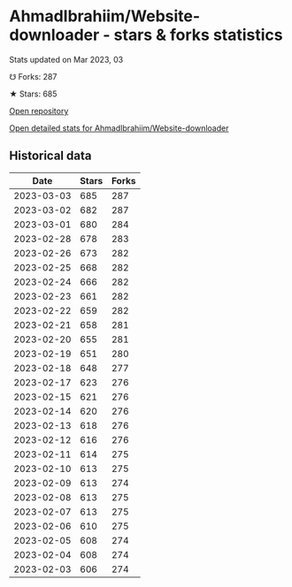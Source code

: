 # AhmadIbrahiim/Website-downloader - stars & forks statistics

Stats updated on Mar 2023, 03

☋ Forks: 287

★ Stars: 685

[Open repository](https://github.com/AhmadIbrahiim/Website-downloader)

[Open detailed stats for AhmadIbrahiim/Website-downloader](https://reviewgithub.com/rep/AhmadIbrahiim/Website-downloader)

## Historical data
| Date | Stars | Forks |
|------|-------|-------|
| 2023-03-03 | 685 | 287 | 
| 2023-03-02 | 682 | 287 | 
| 2023-03-01 | 680 | 284 | 
| 2023-02-28 | 678 | 283 | 
| 2023-02-26 | 673 | 282 | 
| 2023-02-25 | 668 | 282 | 
| 2023-02-24 | 666 | 282 | 
| 2023-02-23 | 661 | 282 | 
| 2023-02-22 | 659 | 282 | 
| 2023-02-21 | 658 | 281 | 
| 2023-02-20 | 655 | 281 | 
| 2023-02-19 | 651 | 280 | 
| 2023-02-18 | 648 | 277 | 
| 2023-02-17 | 623 | 276 | 
| 2023-02-15 | 621 | 276 | 
| 2023-02-14 | 620 | 276 | 
| 2023-02-13 | 618 | 276 | 
| 2023-02-12 | 616 | 276 | 
| 2023-02-11 | 614 | 275 | 
| 2023-02-10 | 613 | 275 | 
| 2023-02-09 | 613 | 274 | 
| 2023-02-08 | 613 | 275 | 
| 2023-02-07 | 613 | 275 | 
| 2023-02-06 | 610 | 275 | 
| 2023-02-05 | 608 | 274 | 
| 2023-02-04 | 608 | 274 | 
| 2023-02-03 | 606 | 274 | 

